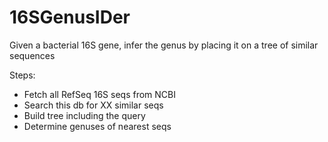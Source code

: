 # 16SGenusIDer
Given a bacterial 16S gene, infer the genus by placing it on a tree of similar sequences

Steps:
 - Fetch all RefSeq 16S seqs from NCBI
 - Search this db for XX similar seqs
 - Build tree including the query
 - Determine genuses of nearest seqs